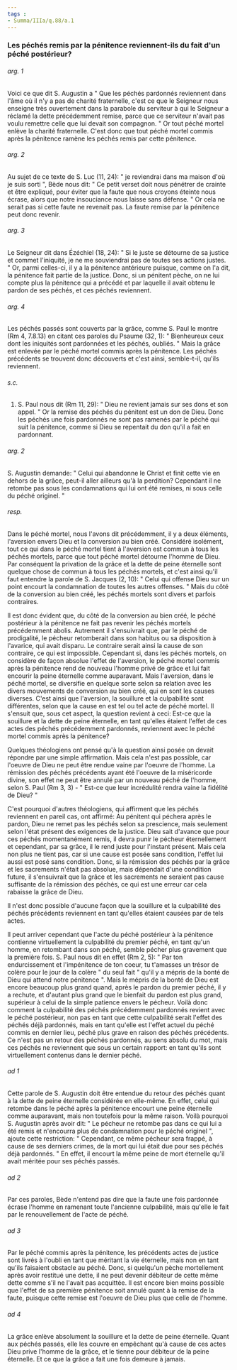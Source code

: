 ```yaml
---
tags : 
- Summa/IIIa/q.88/a.1
---
```


### Les péchés remis par la pénitence reviennent-ils du fait d'un péché postérieur?

###### arg. 1
Voici ce que dit S. Augustin a " Que les péchés pardonnés reviennent dans l'âme où il n'y a pas de charité fraternelle, c'est ce que le Seigneur nous enseigne très ouvertement dans la parabole du serviteur à qui le Seigneur a réclamé la dette précédemment remise, parce que ce serviteur n'avait pas voulu remettre celle que lui devait son compagnon. " Or tout péché mortel enlève la charité fraternelle. C'est donc que tout péché mortel commis après la pénitence ramène les péchés remis par cette pénitence. 

###### arg. 2
Au sujet de ce texte de S. Luc (11, 24): " je reviendrai dans ma maison d'où je suis sorti ", Bède nous dit: " Ce petit verset doit nous pénétrer de crainte et être expliqué, pour éviter que la faute que nous croyons éteinte nous écrase, alors que notre insouciance nous laisse sans défense. " Or cela ne serait pas si cette faute ne revenait pas. La faute remise par la pénitence peut donc revenir. 

###### arg. 3
Le Seigneur dit dans Ézéchiel (18, 24): " Si le juste se détourne de sa justice et commet l'iniquité, je ne me souviendrai pas de toutes ses actions justes. " Or, parmi celles-ci, il y a la pénitence antérieure puisque, comme on l'a dit, la pénitence fait partie de la justice. Donc, si un pénitent pèche, on ne lui compte plus la pénitence qui a précédé et par laquelle il avait obtenu le pardon de ses péchés, et ces péchés reviennent. 

###### arg. 4
Les péchés passés sont couverts par la grâce, comme S. Paul le montre (Rm 4, 7.8.13) en citant ces paroles du Psaume (32, 1): " Bienheureux ceux dont les iniquités sont pardonnées et les péchés, oubliés. " Mais la grâce est enlevée par le péché mortel commis après la pénitence. Les péchés précédents se trouvent donc découverts et c'est ainsi, semble-t-il, qu'ils reviennent. 

###### s.c.
1. S. Paul nous dit (Rm 11, 29): " Dieu ne revient jamais sur ses dons et son appel. " Or la remise des péchés du pénitent est un don de Dieu. Donc les péchés une fois pardonnés ne sont pas ramenés par le péché qui suit la pénitence, comme si Dieu se repentait du don qu'il a fait en pardonnant. 

###### arg. 2
S. Augustin demande: " Celui qui abandonne le Christ et finit cette vie en dehors de la grâce, peut-il aller ailleurs qu'à la perdition? Cependant il ne retombe pas sous les condamnations qui lui ont été remises, ni sous celle du péché originel. " 

###### resp.
Dans le péché mortel, nous l'avons dit précédemment, il y a deux éléments, l'aversion envers Dieu et la conversion au bien créé. Considéré isolément, tout ce qui dans le péché mortel tient à l'aversion est commun à tous les péchés mortels, parce que tout péché mortel détourne l'homme de Dieu. Par conséquent la privation de la grâce et la dette de peine éternelle sont quelque chose de commun à tous les péchés mortels, et c'est ainsi qu'il faut entendre la parole de S. Jacques (2, 10): " Celui qui offense Dieu sur un point encourt la condamnation de toutes les autres offenses. " Mais du côté de la conversion au bien créé, les péchés mortels sont divers et parfois contraires. 

Il est donc évident que, du côté de la conversion au bien créé, le péché postérieur à la pénitence ne fait pas revenir les péchés mortels précédemment abolis. Autrement il s'ensuivrait que, par le péché de prodigalité, le pécheur retomberait dans son habitus ou sa disposition à l'avarice, qui avait disparu. Le contraire serait ainsi la cause de son contraire, ce qui est impossible. Cependant si, dans les péchés mortels, on considère de façon absolue l'effet de l'aversion, le péché mortel commis après la pénitence rend de nouveau l'homme privé de grâce et lui fait encourir la peine éternelle comme auparavant. Mais l'aversion, dans le péché mortel, se diversifie en quelque sorte selon sa relation avec les divers mouvements de conversion au bien créé, qui en sont les causes diverses. C'est ainsi que l'aversion, la souillure et la culpabilité sont différentes, selon que la cause en est tel ou tel acte de péché mortel. Il s'ensuit que, sous cet aspect, la question revient à ceci: Est-ce que la souillure et la dette de peine éternelle, en tant qu'elles étaient l'effet de ces actes des péchés précédemment pardonnés, reviennent avec le péché mortel commis après la pénitence? 

Quelques théologiens ont pensé qu'à la question ainsi posée on devait répondre par une simple affirmation. Mais cela n'est pas possible, car l'oeuvre de Dieu ne peut être rendue vaine par l'oeuvre de l'homme. La rémission des péchés précédents ayant été l'oeuvre de la miséricorde divine, son effet ne peut être annulé par un nouveau péché de l'homme, selon S. Paul (Rm 3, 3) - " Est-ce que leur incrédulité rendra vaine la fidélité de Dieu? " 

C'est pourquoi d'autres théologiens, qui affirment que les péchés reviennent en pareil cas, ont affirmé: Au pénitent qui péchera après le pardon, Dieu ne remet pas les péchés selon sa prescience, mais seulement selon l'état présent des exigences de la justice. Dieu sait d'avance que pour ces péchés momentanément remis, il devra punir le pécheur éternellement et cependant, par sa grâce, il le rend juste pour l'instant présent. Mais cela non plus ne tient pas, car si une cause est posée sans condition, l'effet lui aussi est posé sans condition. Donc, si la rémission des péchés par la grâce et les sacrements n'était pas absolue, mais dépendait d'une condition future, il s'ensuivrait que la grâce et les sacrements ne seraient pas cause suffisante de la rémission des péchés, ce qui est une erreur car cela rabaisse la grâce de Dieu. 

Il n'est donc possible d'aucune façon que la souillure et la culpabilité des péchés précédents reviennent en tant qu'elles étaient causées par de tels actes. 

Il peut arriver cependant que l'acte du péché postérieur à la pénitence contienne virtuellement la culpabilité du premier péché, en tant qu'un homme, en retombant dans son péché, semble pécher plus gravement que la première fois. S. Paul nous dit en effet (Rm 2, 5): " Par ton endurcissement et l'impénitence de ton coeur, tu t'amasses un trésor de colère pour le jour de la colère " du seul fait " qu'il y a mépris de la bonté de Dieu qui attend notre pénitence ". Mais le mépris de la bonté de Dieu est encore beaucoup plus grand quand, après le pardon du premier péché, il y a rechute, et d'autant plus grand que le bienfait du pardon est plus grand, supérieur à celui de la simple patience envers le pécheur. Voilà donc comment la culpabilité des péchés précédemment pardonnés revient avec le péché postérieur, non pas en tant que cette culpabilité serait l'effet des péchés déjà pardonnés, mais en tant qu'elle est l'effet actuel du péché commis en dernier lieu, péché plus grave en raison des péchés précédents. Ce n'est pas un retour des péchés pardonnés, au sens absolu du mot, mais ces péchés ne reviennent que sous un certain rapport: en tant qu'ils sont virtuellement contenus dans le dernier péché. 

###### ad 1
Cette parole de S. Augustin doit être entendue du retour des péchés quant à la dette de peine éternelle considérée en elle-même. En effet, celui qui retombe dans le péché après la pénitence encourt une peine éternelle comme auparavant, mais non toutefois pour la même raison. Voilà pourquoi S. Augustin après avoir dit: " Le pécheur ne retombe pas dans ce qui lui a été remis et n'encourra plus de condamnation pour le péché originel ", ajoute cette restriction: " Cependant, ce même pécheur sera frappé, à cause de ses derniers crimes, de la mort qui lui était due pour ses péchés déjà pardonnés. " En effet, il encourt la même peine de mort éternelle qu'il avait méritée pour ses péchés passés. 

###### ad 2
Par ces paroles, Bède n'entend pas dire que la faute une fois pardonnée écrase l'homme en ramenant toute l'ancienne culpabilité, mais qu'elle le fait par le renouvellement de l'acte de péché. 

###### ad 3
Par le péché commis après la pénitence, les précédents actes de justice sont livrés à l'oubli en tant que méritant la vie éternelle, mais non en tant qu'ils faisaient obstacle au péché. Donc, si quelqu'un pèche mortellement après avoir restitué une dette, il ne peut devenir débiteur de cette même dette comme s'il ne l'avait pas acquittée. Il est encore bien moins possible que l'effet de sa première pénitence soit annulé quant à la remise de la faute, puisque cette remise est l'oeuvre de Dieu plus que celle de l'homme. 

###### ad 4
La grâce enlève absolument la souillure et la dette de peine éternelle. Quant aux péchés passés, elle les couvre en empêchant qu'à cause de ces actes Dieu prive l'homme de la grâce, et le tienne pour débiteur de la peine éternelle. Et ce que la grâce a fait une fois demeure à jamais. 

